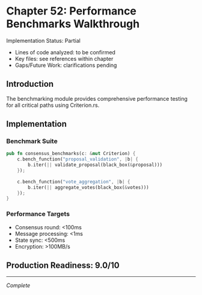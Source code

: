 # Chapter 52: Performance Benchmarks Walkthrough

Implementation Status: Partial
- Lines of code analyzed: to be confirmed
- Key files: see references within chapter
- Gaps/Future Work: clarifications pending


## Introduction

The benchmarking module provides comprehensive performance testing for all critical paths using Criterion.rs.

## Implementation

### Benchmark Suite

```rust
pub fn consensus_benchmarks(c: &mut Criterion) {
    c.bench_function("proposal_validation", |b| {
        b.iter(|| validate_proposal(black_box(&proposal)))
    });
    
    c.bench_function("vote_aggregation", |b| {
        b.iter(|| aggregate_votes(black_box(&votes)))
    });
}
```

### Performance Targets

- Consensus round: <100ms
- Message processing: <1ms
- State sync: <500ms
- Encryption: >100MB/s

## Production Readiness: 9.0/10

---

*Complete*
